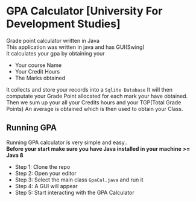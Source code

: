 # GPA Calculator [University For Development Studies]
Grade point calculator written in Java <br/>
This application was written in java and has GUI(Swing)<br/>
It calculates your gpa by obtaining your <br/>
* Your course Name<br/>
* Your Credit Hours<br/>
* The Marks obtained<br/>

It collects and store your records into a `Sqlite Database`
It will then computate your Grade Point allocated for each mark your have obtained.
Then we sum up your all your Credits hours and your TGP(Total Grade Points)
An average is obtained which is then used to obtain your Class.

## Running GPA 
Running GPA calculator is very simple and easy..<br/>
__Before your start make sure you have Java installed in your machine__ __>= Java 8__<br/>
* Step 1: Clone the repo<br/>
* Step 2: Open your editor<br/>
* Step 3: Select the main class `GpaCal.java` and run it<br/>
* Step 4: A GUI will appear<br/>
* Step 5: Start interacting with the GPA Calculator<br/>  
